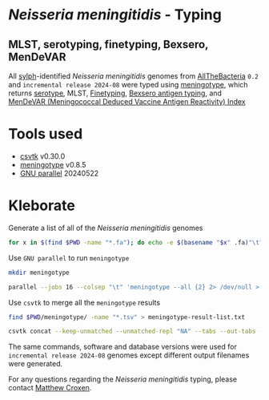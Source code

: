 *Neisseria meningitidis* - Typing
===============================
MLST, serotyping, finetyping, Bexsero, MenDeVAR
-----------------------------------------------

All [sylph](https://github.com/bluenote-1577/sylph)-identified *Neisseria meningitidis* genomes from [AllTheBacteria](https://allthebacteria.readthedocs.io/en/latest/) ``0.2`` and ``incremental release 2024-08`` were typed using [meningotype](https://github.com/MDU-PHL/meningotype), which returns [serotype](https://pubmed.ncbi.nlm.nih.gov/14715772/), MLST, [Finetyping](https://pubmed.ncbi.nlm.nih.gov/17168996/), [Bexsero antigen typing](https://pmc.ncbi.nlm.nih.gov/articles/PMC5012890/), and [MenDeVAR (Meningococcal Deduced Vaccine Antigen Reactivity) Index](https://pubmed.ncbi.nlm.nih.gov/33055180/)

# Tools used
* [csvtk](https://github.com/shenwei356/csvtk) v0.30.0
* [meningotype](https://github.com/MDU-PHL/meningotype) v0.8.5
* [GNU parallel](https://www.gnu.org/software/parallel/) 20240522

# Kleborate
Generate a list of all of the *Neisseria meningitidis* genomes

```bash
for x in $(find $PWD -name "*.fa"); do echo -e $(basename "$x" .fa)"\t"$x; done > atb-nmen-genomes.txt
```

Use ``GNU parallel`` to run ``meningotype``
```bash
mkdir meningotype

parallel --jobs 16 --colsep "\t" 'meningotype --all {2} 2> /dev/null > ./meningotype/{1}.tsv' :::: atb-nmen-genomes.txt
```

Use ``csvtk`` to merge all the ``meningotype`` results
```bash
find $PWD/meningotype/ -name "*.tsv" > meningotype-result-list.txt

csvtk concat --keep-unmatched --unmatched-repl "NA" --tabs --out-tabs --num-cpus 16 --lazy-quotes --infile-list meningotype-result-list.txt | awk -F"\t" -v OFS="\t" '{if (NR>1) { i = split($1,p,"/"); $1=p[i]; gsub(".fa","",$1) }; print}' | csvtk sort --tabs --out-tabs --keys "SAMPLE_ID" > atb0.2-nmen-meningotype-v0.8.5-merged.tsv
```

The same commands, software and database versions were used for ``incremental release 2024-08`` genomes except different output filenames were generated.

For any questions regarding the *Neisseria meningitidis* typing, please contact [Matthew Croxen](mailto:mcroxen@ualberta.ca).
